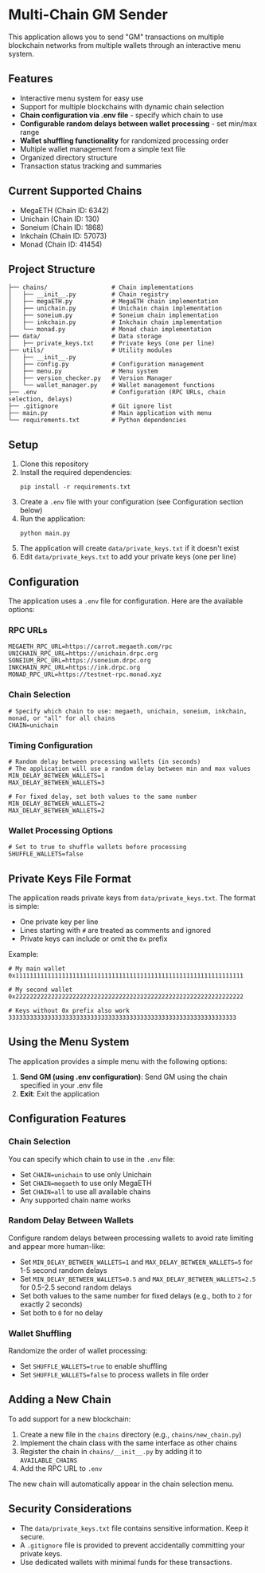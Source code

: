 # Multi-Chain GM Sender

This application allows you to send "GM" transactions on multiple blockchain networks from multiple wallets through an interactive menu system.

## Features

- Interactive menu system for easy use
- Support for multiple blockchains with dynamic chain selection
- **Chain configuration via .env file** - specify which chain to use
- **Configurable random delays between wallet processing** - set min/max range
- **Wallet shuffling functionality** for randomized processing order
- Multiple wallet management from a simple text file
- Organized directory structure
- Transaction status tracking and summaries

## Current Supported Chains

- MegaETH (Chain ID: 6342)
- Unichain (Chain ID: 130)
- Soneium (Chain ID: 1868)
- Inkchain (Chain ID: 57073)
- Monad (Chain ID: 41454)

## Project Structure

```
├── chains/                  # Chain implementations
│   ├── __init__.py          # Chain registry
│   ├── megaETH.py           # MegaETH chain implementation
│   ├── unichain.py          # Unichain chain implementation
│   ├── soneium.py           # Soneium chain implementation
│   ├── inkchain.py          # Inkchain chain implementation
│   └── monad.py             # Monad chain implementation
├── data/                    # Data storage
│   ├── private_keys.txt     # Private keys (one per line)
├── utils/                   # Utility modules
│   ├── __init__.py
│   ├── config.py            # Configuration management
│   ├── menu.py              # Menu system
│   ├── version_checker.py   # Version Manager
│   └── wallet_manager.py    # Wallet management functions
├── .env                     # Configuration (RPC URLs, chain selection, delays)
├── .gitignore               # Git ignore list
├── main.py                  # Main application with menu
└── requirements.txt         # Python dependencies
```

## Setup

1. Clone this repository
2. Install the required dependencies:
   ```
   pip install -r requirements.txt
   ```
3. Create a `.env` file with your configuration (see Configuration section below)
4. Run the application:
   ```
   python main.py
   ```
5. The application will create `data/private_keys.txt` if it doesn't exist
6. Edit `data/private_keys.txt` to add your private keys (one per line)

## Configuration

The application uses a `.env` file for configuration. Here are the available options:

### RPC URLs
```env
MEGAETH_RPC_URL=https://carrot.megaeth.com/rpc 
UNICHAIN_RPC_URL=https://unichain.drpc.org
SONEIUM_RPC_URL=https://soneium.drpc.org
INKCHAIN_RPC_URL=https://ink.drpc.org
MONAD_RPC_URL=https://testnet-rpc.monad.xyz
```

### Chain Selection
```env
# Specify which chain to use: megaeth, unichain, soneium, inkchain, monad, or "all" for all chains
CHAIN=unichain
```

### Timing Configuration
```env
# Random delay between processing wallets (in seconds)
# The application will use a random delay between min and max values
MIN_DELAY_BETWEEN_WALLETS=1
MAX_DELAY_BETWEEN_WALLETS=3

# For fixed delay, set both values to the same number
MIN_DELAY_BETWEEN_WALLETS=2
MAX_DELAY_BETWEEN_WALLETS=2
```

### Wallet Processing Options
```env
# Set to true to shuffle wallets before processing
SHUFFLE_WALLETS=false
```

## Private Keys File Format

The application reads private keys from `data/private_keys.txt`. The format is simple:

- One private key per line
- Lines starting with `#` are treated as comments and ignored
- Private keys can include or omit the `0x` prefix

Example:

```
# My main wallet
0x1111111111111111111111111111111111111111111111111111111111111111

# My second wallet
0x2222222222222222222222222222222222222222222222222222222222222222

# Keys without 0x prefix also work
3333333333333333333333333333333333333333333333333333333333333333
```

## Using the Menu System

The application provides a simple menu with the following options:

1. **Send GM (using .env configuration)**: Send GM using the chain specified in your .env file
2. **Exit**: Exit the application

## Configuration Features

### Chain Selection
You can specify which chain to use in the `.env` file:
- Set `CHAIN=unichain` to use only Unichain
- Set `CHAIN=megaeth` to use only MegaETH
- Set `CHAIN=all` to use all available chains
- Any supported chain name works

### Random Delay Between Wallets
Configure random delays between processing wallets to avoid rate limiting and appear more human-like:
- Set `MIN_DELAY_BETWEEN_WALLETS=1` and `MAX_DELAY_BETWEEN_WALLETS=5` for 1-5 second random delays
- Set `MIN_DELAY_BETWEEN_WALLETS=0.5` and `MAX_DELAY_BETWEEN_WALLETS=2.5` for 0.5-2.5 second random delays
- Set both values to the same number for fixed delays (e.g., both to `2` for exactly 2 seconds)
- Set both to `0` for no delay

### Wallet Shuffling
Randomize the order of wallet processing:
- Set `SHUFFLE_WALLETS=true` to enable shuffling
- Set `SHUFFLE_WALLETS=false` to process wallets in file order

## Adding a New Chain

To add support for a new blockchain:

1. Create a new file in the `chains` directory (e.g., `chains/new_chain.py`)
2. Implement the chain class with the same interface as other chains
3. Register the chain in `chains/__init__.py` by adding it to `AVAILABLE_CHAINS`
4. Add the RPC URL to `.env`

The new chain will automatically appear in the chain selection menu.

## Security Considerations

- The `data/private_keys.txt` file contains sensitive information. Keep it secure.
- A `.gitignore` file is provided to prevent accidentally committing your private keys.
- Use dedicated wallets with minimal funds for these transactions. 